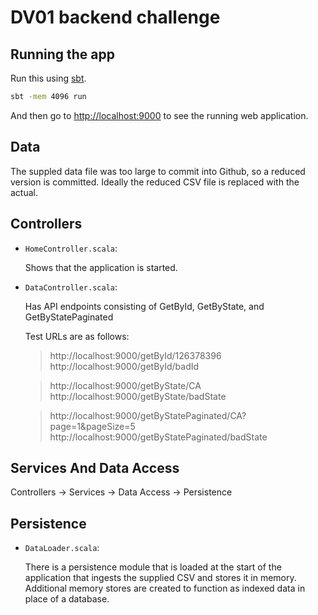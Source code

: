 # DV01 backend challenge

## Running the app

Run this using [sbt](http://www.scala-sbt.org/).

```bash
sbt -mem 4096 run
```

And then go to <http://localhost:9000> to see the running web application.

## Data
  The suppled data file was too large to commit into Github, so a reduced version is committed.
  Ideally the reduced CSV file is replaced with the actual.

## Controllers

- `HomeController.scala`:

  Shows that the application is started.

- `DataController.scala`:

  Has API endpoints consisting of GetById, GetByState, and GetByStatePaginated

  Test URLs are as follows:
  > http://localhost:9000/getById/126378396
  > http://localhost:9000/getById/badId

  > http://localhost:9000/getByState/CA
  > http://localhost:9000/getByState/badState

  > http://localhost:9000/getByStatePaginated/CA?page=1&pageSize=5
  > http://localhost:9000/getByStatePaginated/badState

## Services And Data Access
  
  Controllers -> Services -> Data Access -> Persistence

## Persistence

- `DataLoader.scala`:

  There is a persistence module that is loaded at the start of the application that ingests the supplied CSV and stores it in memory.
  Additional memory stores are created to function as indexed data in place of a database.
